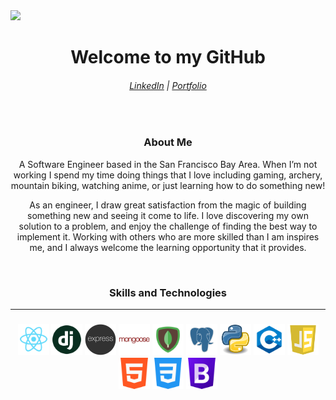 <img src='./assets/pacifica.png'>

<div align='center'>
<h1>Welcome to my GitHub</h1>
<h6><a href='www.linkedin.com/in/andrew-retherford'>LinkedIn</a> | <a href='#'>Portfolio</a></h6>

<br>

<h3>About Me</h3>

A Software Engineer based in the San Francisco Bay Area.  When I’m not working I spend my time doing things that I love including gaming, archery, mountain biking, watching anime, or just learning how to do something new!  

As an engineer, I draw great satisfaction from the magic of building something new and seeing it come to life.  I love discovering my own solution to a problem, and enjoy the challenge of finding the best way to implement it.  Working with others who are more skilled than I am inspires me, and I always welcome the learning opportunity that it provides.

<br>

<h3>Skills and Technologies</h3>

<hr>

<h3>
<a href='https://reactjs.org/'><img src='./assets/react.png' title='React' height=50/></a>
<a href='https://www.djangoproject.com/'><img src='./assets/django.jpg' title='Django' height=50/></a>
<a href='https://expressjs.com/'><img src='./assets/express_thumb.png' title='Express JS' height=50/></a>
<a href='https://mongoosejs.com/'><img src='./assets/mongoose.png' title='Mongoose ODM' height=50/></a>
<a href='https://www.mongodb.com/'><img src='./assets/mongo_db_logo.png' title='Mongo DB' height=50/></a>
<a href='https://www.postgresql.org/'><img src='./assets/postgre_sql.png' title='Postgre SQL' height=50/></a>
<a href='https://www.python.org/'><img src='./assets/python.png' title='Python' height=50/></a>
<a href='https://devdocs.io/cpp/'><img src='./assets/c++_logo.png' title='C++' height=50/></a>
<a href='https://developer.mozilla.org/en-US/docs/Web/JavaScript'><img src='./assets/javascript.jpg' title='JavaScript' height=50/></a>
<a href='https://developer.mozilla.org/en-US/docs/Glossary/HTML5'><img src='./assets/html5.png' title='HTML' height=50/></a>
<a href='https://developer.mozilla.org/en-US/docs/Web/CSS'><img src='./assets/css.png' title='CSS' height=50/></a>
<a href='https://getbootstrap.com/'><img src='./assets/bootstrap.png' title='Bootstrap' height=50/></a>
</h3>

</div>